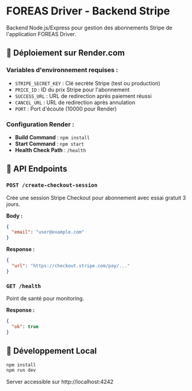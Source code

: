 # FOREAS Driver - Backend Stripe

Backend Node.js/Express pour gestion des abonnements Stripe de l'application FOREAS Driver.

## 🚀 Déploiement sur Render.com

### Variables d'environnement requises :
- `STRIPE_SECRET_KEY` : Clé secrète Stripe (test ou production)
- `PRICE_ID` : ID du prix Stripe pour l'abonnement
- `SUCCESS_URL` : URL de redirection après paiement réussi
- `CANCEL_URL` : URL de redirection après annulation
- `PORT` : Port d'écoute (10000 pour Render)

### Configuration Render :
- **Build Command** : `npm install`
- **Start Command** : `npm start`
- **Health Check Path** : `/health`

## 📱 API Endpoints

### `POST /create-checkout-session`
Crée une session Stripe Checkout pour abonnement avec essai gratuit 3 jours.

**Body :**
```json
{
  "email": "user@example.com"
}
```

**Response :**
```json
{
  "url": "https://checkout.stripe.com/pay/..."
}
```

### `GET /health`
Point de santé pour monitoring.

**Response :**
```json
{
  "ok": true
}
```

## 🔧 Développement Local

```bash
npm install
npm run dev
```

Server accessible sur http://localhost:4242